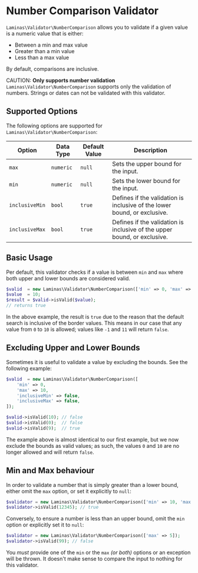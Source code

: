 # Number Comparison Validator

`Laminas\Validator\NumberComparison` allows you to validate if a given value is a numeric value that is either:

- Between a min and max value
- Greater than a min value
- Less than a max value

By default, comparisons are inclusive.

CAUTION: **Only supports number validation**
`Laminas\Validator\NumberComparison` supports only the validation of numbers.
Strings or dates can not be validated with this validator.

## Supported Options

The following options are supported for `Laminas\Validator\NumberComparison`:

| Option         | Data Type | Default Value | Description                                                              |
|----------------|-----------|---------------|--------------------------------------------------------------------------|
| `max`          | `numeric` | `null`        | Sets the upper bound for the input.                                      |
| `min`          | `numeric` | `null`        | Sets the lower bound for the input.                                      |
| `inclusiveMin` | `bool`    | `true`        | Defines if the validation is inclusive of the lower bound, or exclusive. |
| `inclusiveMax` | `bool`    | `true`        | Defines if the validation is inclusive of the upper bound, or exclusive. |

## Basic Usage

Per default, this validator checks if a value is between `min` and `max` where both upper and lower bounds are considered valid.

```php
$valid  = new Laminas\Validator\NumberComparison(['min' => 0, 'max' => 10]);
$value  = 10;
$result = $valid->isValid($value);
// returns true
```

In the above example, the result is `true` due to the reason that the default search is inclusive of the border values.
This means in our case that any value from `0` to `10` is allowed; values like `-1` and `11` will return `false`.

## Excluding Upper and Lower Bounds

Sometimes it is useful to validate a value by excluding the bounds. See the following example:

```php
$valid  = new Laminas\Validator\NumberComparison([
    'min' => 0,
    'max' => 10,
    'inclusiveMin' => false,
    'inclusiveMax' => false,
]);

$valid->isValid(10); // false
$valid->isValid(0);  // false
$valid->isValid(9);  // true
```

The example above is almost identical to our first example, but we now exclude the bounds as valid values; as such, the values `0` and `10` are no longer allowed and will return `false`.

## Min and Max behaviour

In order to validate a number that is simply greater than a lower bound, either omit the `max` option, or set it explicitly to `null`:

```php
$validator = new Laminas\Validator\NumberComparison(['min' => 10, 'max' => null]);
$validator->isValid(12345); // true
```

Conversely, to ensure a number is less than an upper bound, omit the `min` option or explicitly set it to `null`:

```php
$validator = new Laminas\Validator\NumberComparison(['max' => 5]);
$validator->isValid(99); // false
```

You *must* provide one of the `min` or the `max` *(or both)* options or an exception will be thrown.
It doesn't make sense to compare the input to nothing for this validator.

